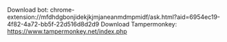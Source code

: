 Download bot: chrome-extension://mfdhdgbonjidekjkjmjaneanmdmpmidf/ask.html?aid=6954ec19-4f82-4a72-bb5f-22d516d8d2d9
Download Tampermonkey: https://www.tampermonkey.net/index.php
